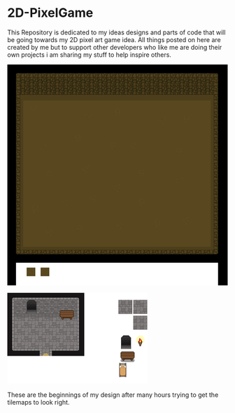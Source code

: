 # 2D-PixelGame
This Repository is dedicated to my ideas designs and parts of code that will be going towards my 2D pixel art game idea. All things posted on here are created by me
but to support other developers who like me are doing their own projects i am sharing my stuff to help inspire others.


![Image1](Images/Image1.png)



![Image2](Images/Image2.png)

These are the beginnings of my design after many hours trying to get the tilemaps to look right.
